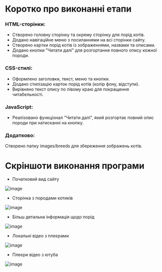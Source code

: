 # Коротко про виконанні етапи
### HTML-сторінки:
- Створено головну сторінку та окрему сторінку для порід котів.
- Додано навігаційне меню з посиланнями на всі сторінки сайту.
- Створено картки порід котів із зображеннями, назвами та описами.
- Додано кнопки "Читати далі" для розгортання повного опису кожної породи.
### CSS-стилі:
- Оформлено заголовки, текст, меню та кнопки.
- Додано стилізацію карток порід котів (колір фону, відступи).
- Вирівняно текст опису по лівому краю для покращення читабельності.
### JavaScript:
- Реалізовано функціонал "Читати далі", який розгортає повний опис породи при натисканні на кнопку.
### Додатково:
Створено папку images/breeds для збереження зображень котів.

# Скріншоти виконання програми
- Початковий вид сайту

![image](https://github.com/user-attachments/assets/70573dc7-3080-4a5d-932e-08785f8d867a)

- Сторінка з породами котиків

![image](https://github.com/user-attachments/assets/0fad6d24-dd22-42f5-80b8-1190a5ed53ed)

- Більш детальна інформація щодо порід

![image](https://github.com/user-attachments/assets/30a20264-3411-4165-b49e-1ba90984dc2f)

- Локальні відео з плеєрами

![image](https://github.com/user-attachments/assets/8f15ca24-ca0d-4b40-bdf0-5441257eb2a7)

- Плеєри відео з ютуба

![image](https://github.com/user-attachments/assets/40fbb0d7-7e96-4eee-8626-6d70b37acb2d)
